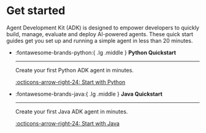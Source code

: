 # Get started

Agent Development Kit (ADK) is designed to empower developers to quickly build,
manage, evaluate and deploy AI-powered agents. These quick start guides get you
set up and running a simple agent in less than 20 minutes.

<div class="grid cards" markdown>

-   :fontawesome-brands-python:{ .lg .middle } **Python Quickstart**

    ---
    Create your first Python ADK agent in minutes.

    [:octicons-arrow-right-24: Start with Python](/adk-docs/get-started/python) <br>

-   :fontawesome-brands-java:{ .lg .middle } **Java Quickstart**

    ---
    Create your first Java ADK agent in minutes.

    [:octicons-arrow-right-24: Start with Java](/adk-docs/get-started/java) <br>

</div>
